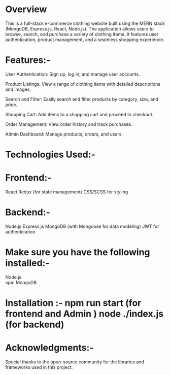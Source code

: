 # Overview


This is a full-stack e-commerce clothing website built using the MERN stack (MongoDB, Express.js, React, Node.js). The application allows users to browse, search, and purchase a variety of clothing items. It features user authentication, product management, and a seamless shopping experience.

# Features:-

User Authentication: Sign up, log in, and manage user accounts.


Product Listings: View a range of clothing items with detailed descriptions and images.


Search and Filter: Easily search and filter products by category, size, and price.



Shopping Cart: Add items to a shopping cart and proceed to checkout.


Order Management: View order history and track purchases.


Admin Dashboard: Manage products, orders, and users.


# Technologies Used:-


# Frontend:-
React
Redux (for state management)
CSS/SCSS for styling


# Backend:-
Node.js
Express.js
MongoDB (with Mongoose for data modeling)
JWT for authentication





# Make sure you have the following installed:-

Node.js    
npm
MongoDB

# Installation :- npm run start (for frontend and Admin ) node ./index.js (for backend)


# Acknowledgments:-

Special thanks to the open-source community for the libraries and frameworks used in this project.
